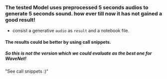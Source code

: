 ### The tested Model uses preprocessed 5 seconds audios to generate 5 seconds sound. how ever till now it has not gained a good result!

* consist a  generative `audio` as `result` and a notebook file.

#### The results could be better by using call snippets.
##### So this is not the version which we could evaluate as the best one for WaveNet!
"See call snippets :)"
